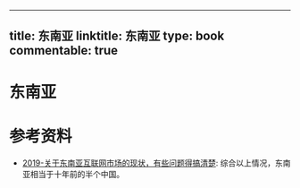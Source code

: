 
---
title: 东南亚
linktitle: 东南亚
type: book
commentable: true
---

# 东南亚

# 参考资料

- [2019-关于东南亚互联网市场的现状，有些问题得搞清楚](https://mp.weixin.qq.com/s/g3g1Njklh9TjtYRXN46Fjg): 综合以上情况，东南亚相当于十年前的半个中国。

    